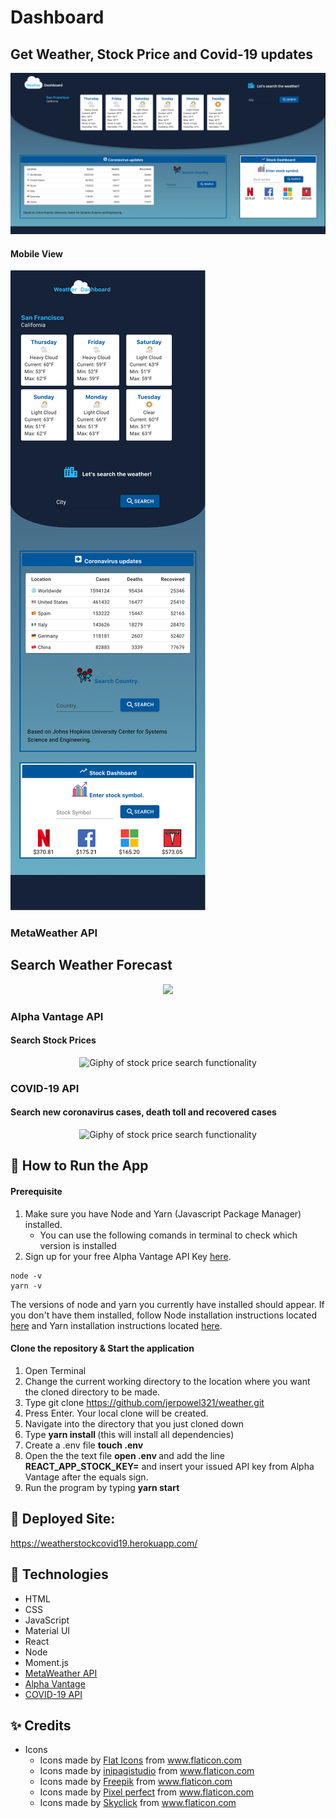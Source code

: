 # Dashboard

## Get Weather, Stock Price and Covid-19 updates
![dashboard](/public/dashboard.png "Image of dashboard")

#### Mobile View

<p align="center">

![mobiledashboard](/public/dashboardMobile.png "Image of dashboard Mobile View")
<p>

### MetaWeather API

## Search Weather Forecast

<p align="center">
<img src="https://media.giphy.com/media/H1wB0FT4e5FTCwiWBX/giphy.gif" slt="Giphy of weather search functionality" width="700">
<p>

### Alpha Vantage API 

#### Search Stock Prices
<p align="center">
<img src="https://media.giphy.com/media/fUqIPRXwWpRYftKb9D/giphy.gif" alt="Giphy of stock price search functionality" width="300">
</p>

### COVID-19 API
#### Search new coronavirus cases, death toll and recovered cases

<p align="center">
<img src="https://media.giphy.com/media/ZZO1JOzXPZzftYRYcG/giphy.gif" alt="Giphy of stock price search functionality" width="700">
</p>

## 🔑 How to Run the App

#### Prerequisite
1. Make sure you have Node and Yarn (Javascript Package Manager) installed. 
    - You can use the following comands in terminal to check which version is installed 
2. Sign up for your free Alpha Vantage API Key [here](https://www.alphavantage.co/support/#api-key).
```
node -v  
yarn -v
```
The versions of node and yarn you currently have installed should appear. If you don't have them installed, follow Node installation instructions located [here](https://nodejs.org/en/download/) and Yarn installation instructions located [here](https://classic.yarnpkg.com/en/docs/install/#mac-stable). 

#### Clone the repository & Start the application
1. Open Terminal
2. Change the current working directory to the location where you want the cloned directory to be made.
3. Type git clone https://github.com/jerpowel321/weather.git
4. Press Enter. Your local clone will be created.
5. Navigate into the directory that you just cloned down 
6. Type <b> yarn install </b>  (this will install all dependencies)
7. Create a .env file <b>touch .env</b>
8. Open the the text file <b>open .env </b> and add the line <b>REACT_APP_STOCK_KEY=</b> and insert your issued API key from Alpha Vantage after the equals sign.
8. Run the program by typing <b> yarn start </b>

## :rocket: Deployed Site: 
https://weatherstockcovid19.herokuapp.com/

## :wrench: Technologies

- HTML
- CSS
- JavaScript
- Material UI
- React
- Node
- Moment.js
- [MetaWeather API](https://www.metaweather.com/)
- [Alpha Vantage](https://www.alphavantage.co/)
- [COVID-19 API](https://covid19api.com/)


## :sparkles: Credits

- Icons
   - Icons made by <a href="https://www.flaticon.com/authors/flat-icons" title="Flat Icons">Flat Icons</a> from <a href="https://www.flaticon.com/" title="Flaticon"> www.flaticon.com</a>
   - Icons made by <a href="https://www.flaticon.com/authors/inipagistudio" title="inipagistudio">inipagistudio</a> from <a href="https://www.flaticon.com/" title="Flaticon"> www.flaticon.com</a>
   - Icons made by <a href="https://www.flaticon.com/authors/freepik" title="Freepik">Freepik</a> from <a href="https://www.flaticon.com/" title="Flaticon"> www.flaticon.com</a>
   - <div>Icons made by <a href="https://www.flaticon.com/authors/pixel-perfect" title="Pixel perfect">Pixel perfect</a> from <a href="https://www.flaticon.com/" title="Flaticon">www.flaticon.com</a></div>
   - Icons made by <a href="https://www.flaticon.com/authors/skyclick" title="Skyclick">Skyclick</a> from <a href="https://www.flaticon.com/" title="Flaticon"> www.flaticon.com</a>
 